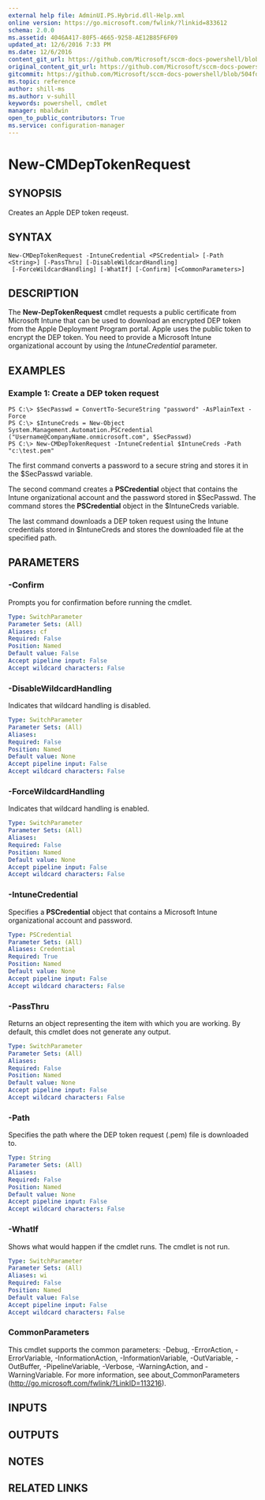 ```yaml
---
external help file: AdminUI.PS.Hybrid.dll-Help.xml
online version: https://go.microsoft.com/fwlink/?linkid=833612
schema: 2.0.0
ms.assetid: 4046A417-80F5-4665-9258-AE12B85F6F09
updated_at: 12/6/2016 7:33 PM
ms.date: 12/6/2016
content_git_url: https://github.com/Microsoft/sccm-docs-powershell/blob/master/sccm-cmdlets/ConfigurationManager/vlatest/New-CMDepTokenRequest.md
original_content_git_url: https://github.com/Microsoft/sccm-docs-powershell/blob/master/sccm-cmdlets/ConfigurationManager/vlatest/New-CMDepTokenRequest.md
gitcommit: https://github.com/Microsoft/sccm-docs-powershell/blob/504fd5ae0c4dcc14877d18b3f201f0c5172688ce/sccm-cmdlets/ConfigurationManager/vlatest/New-CMDepTokenRequest.md
ms.topic: reference
author: shill-ms
ms.author: v-suhill
keywords: powershell, cmdlet
manager: mbaldwin
open_to_public_contributors: True
ms.service: configuration-manager
---
```


# New-CMDepTokenRequest

## SYNOPSIS
Creates an Apple DEP token reqeust.

## SYNTAX

```
New-CMDepTokenRequest -IntuneCredential <PSCredential> [-Path <String>] [-PassThru] [-DisableWildcardHandling]
 [-ForceWildcardHandling] [-WhatIf] [-Confirm] [<CommonParameters>]
```

## DESCRIPTION
The **New-DepTokenRequest** cmdlet requests a public certificate from Microsoft Intune that can be used to download an encrypted DEP token from the Apple Deployment Program portal. Apple uses the public token to encrypt the DEP token. You need to provide a Microsoft Intune organizational account by using the *IntuneCredential* parameter.

## EXAMPLES

### Example 1: Create a DEP token request
```
PS C:\> $SecPasswd = ConvertTo-SecureString "password" -AsPlainText -Force
PS C:\> $IntuneCreds = New-Object System.Management.Automation.PSCredential ("Username@CompanyName.onmicrosoft.com", $SecPasswd)
PS C:\> New-CMDepTokenRequest -IntuneCredential $IntuneCreds -Path "c:\test.pem"
```

The first command converts a password to a secure string and stores it in the $SecPasswd variable.

The second command creates a **PSCredential** object that contains the Intune organizational account and the password stored in $SecPasswd.
The command stores the **PSCredential** object in the $IntuneCreds variable.

The last command downloads a DEP token request using the Intune credentials stored in $IntuneCreds and stores the downloaded file at the specified path.

## PARAMETERS

### -Confirm
Prompts you for confirmation before running the cmdlet.

```yaml
Type: SwitchParameter
Parameter Sets: (All)
Aliases: cf
Required: False
Position: Named
Default value: False
Accept pipeline input: False
Accept wildcard characters: False
```

### -DisableWildcardHandling
Indicates that wildcard handling is disabled.

```yaml
Type: SwitchParameter
Parameter Sets: (All)
Aliases:
Required: False
Position: Named
Default value: None
Accept pipeline input: False
Accept wildcard characters: False
```

### -ForceWildcardHandling
Indicates that wildcard handling is enabled.

```yaml
Type: SwitchParameter
Parameter Sets: (All)
Aliases:
Required: False
Position: Named
Default value: None
Accept pipeline input: False
Accept wildcard characters: False
```

### -IntuneCredential
Specifies a **PSCredential** object that contains a Microsoft Intune organizational account and password.

```yaml
Type: PSCredential
Parameter Sets: (All)
Aliases: Credential
Required: True
Position: Named
Default value: None
Accept pipeline input: False
Accept wildcard characters: False
```

### -PassThru
Returns an object representing the item with which you are working.
By default, this cmdlet does not generate any output.

```yaml
Type: SwitchParameter
Parameter Sets: (All)
Aliases:
Required: False
Position: Named
Default value: None
Accept pipeline input: False
Accept wildcard characters: False
```

### -Path
Specifies the path where the DEP token request (.pem) file is downloaded to.

```yaml
Type: String
Parameter Sets: (All)
Aliases:
Required: False
Position: Named
Default value: None
Accept pipeline input: False
Accept wildcard characters: False
```

### -WhatIf
Shows what would happen if the cmdlet runs.
The cmdlet is not run.

```yaml
Type: SwitchParameter
Parameter Sets: (All)
Aliases: wi
Required: False
Position: Named
Default value: False
Accept pipeline input: False
Accept wildcard characters: False
```

### CommonParameters
This cmdlet supports the common parameters: -Debug, -ErrorAction, -ErrorVariable, -InformationAction, -InformationVariable, -OutVariable, -OutBuffer, -PipelineVariable, -Verbose, -WarningAction, and -WarningVariable. For more information, see about_CommonParameters (http://go.microsoft.com/fwlink/?LinkID=113216).

## INPUTS

## OUTPUTS

## NOTES

## RELATED LINKS
